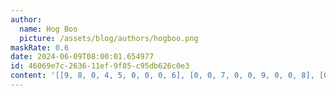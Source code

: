 ```yaml
---
author:
  name: Hog Boo
  picture: /assets/blog/authors/hogboo.png
maskRate: 0.6
date: 2024-06-09T08:00:01.654977
id: 46069e7c-2636-11ef-9f85-c95db626c0e3
content: '[[9, 8, 0, 4, 5, 0, 0, 0, 6], [0, 0, 7, 0, 0, 9, 0, 0, 8], [0, 0, 0, 7, 1, 8, 2, 0, 9], [7, 0, 0, 0, 4, 0, 0, 0, 3], [5, 1, 8, 0, 6, 0, 4, 0, 0], [3, 4, 6, 0, 0, 7, 0, 0, 1], [8, 7, 0, 0, 0, 0, 0, 0, 5], [1, 0, 0, 0, 0, 0, 0, 0, 0], [0, 9, 0, 8, 0, 0, 0, 3, 0]]'
---
```

